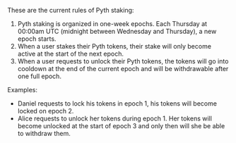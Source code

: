 These are the current rules of Pyth staking:

1. Pyth staking is organized in one-week epochs. Each Thursday at 00:00am UTC (midnight between Wednesday and Thursday), a new epoch starts. 
2. When a user stakes their Pyth tokens, their stake will only become active at the start of the next epoch.   
3. When a user requests to unlock their Pyth tokens, the tokens will go into cooldown at the end of the current epoch and will be withdrawable after one full epoch.

Examples: 
- Daniel requests to lock his tokens in epoch 1, his tokens will become locked on epoch 2.
- Alice requests to unlock her tokens during epoch 1. Her tokens will become unlocked at the start of epoch 3 and only then will she be able to withdraw them.



